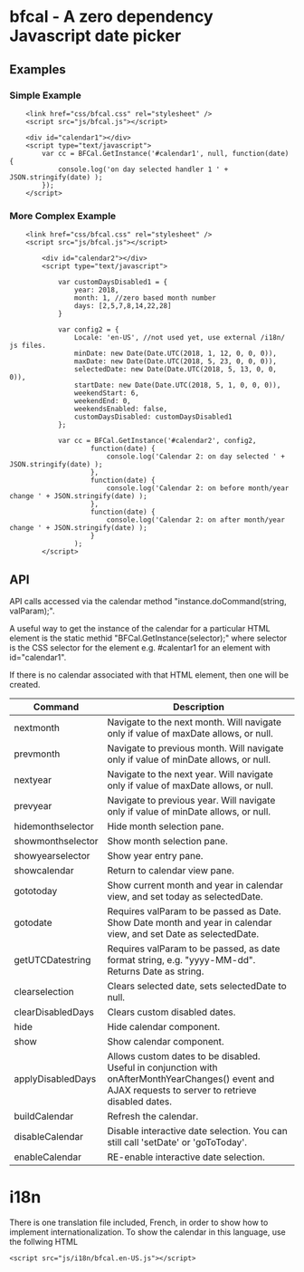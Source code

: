 # bfcal -  A zero dependency Javascript date picker 

## Examples

### Simple Example

```
	<link href="css/bfcal.css" rel="stylesheet" />
	<script src="js/bfcal.js"></script>

	<div id="calendar1"></div>
	<script type="text/javascript">
		var cc = BFCal.GetInstance('#calendar1', null, function(date) {
			console.log('on day selected handler 1 ' + JSON.stringify(date) );
		});
  	</script>
```

### More Complex Example
```
	<link href="css/bfcal.css" rel="stylesheet" />
	<script src="js/bfcal.js"></script>
	
        <div id="calendar2"></div>
        <script type="text/javascript">

            var customDaysDisabled1 = {
                year: 2018,
                month: 1, //zero based month number
                days: [2,5,7,8,14,22,28] 
            }

            var config2 = {
                Locale: 'en-US', //not used yet, use external /i18n/ js files.
                minDate: new Date(Date.UTC(2018, 1, 12, 0, 0, 0)),
                maxDate: new Date(Date.UTC(2018, 5, 23, 0, 0, 0)),
                selectedDate: new Date(Date.UTC(2018, 5, 13, 0, 0, 0)),
                startDate: new Date(Date.UTC(2018, 5, 1, 0, 0, 0)),
                weekendStart: 6,
                weekendEnd: 0,
                weekendsEnabled: false,
                customDaysDisabled: customDaysDisabled1
            };
			
            var cc = BFCal.GetInstance('#calendar2', config2, 
                    function(date) {
                        console.log('Calendar 2: on day selected ' + JSON.stringify(date) );
                    },
                    function(date) {
                        console.log('Calendar 2: on before month/year change ' + JSON.stringify(date) );
                    },
                    function(date) {
                        console.log('Calendar 2: on after month/year change ' + JSON.stringify(date) );
                    }
                );
        </script>
```


## API

API calls accessed via the calendar method "instance.doCommand(string, valParam);".

A useful way to get the instance of the calendar for a particular HTML element is the static methid "BFCal.GetInstance(selector);" where selector is the CSS selector for the element e.g. #calentar1 for an element with id="calendar1".

If there is no calendar associated with that HTML element, then one will be created.

Command | Description
------------ | -------------
nextmonth | Navigate to the next month. Will navigate only if value of maxDate allows, or null.
prevmonth | Navigate to previous month. Will navigate only if value of minDate allows, or null.
nextyear | Navigate to the next year. Will navigate only if value of maxDate allows, or null.
prevyear | Navigate to previous year. Will navigate only if value of minDate allows, or null.
hidemonthselector | Hide month selection pane.
showmonthselector | Show month selection pane.
showyearselector | Show year entry pane.
showcalendar | Return to calendar view pane.
gototoday | Show current month and year in calendar view, and set today as selectedDate.
gotodate | Requires valParam to be passed as Date. Show Date month and year in calendar view, and set Date as selectedDate.
getUTCDatestring | Requires valParam to be passed, as date format string, e.g. "yyyy-MM-dd". Returns Date as string.
clearselection | Clears selected date, sets selectedDate to null.
clearDisabledDays | Clears custom disabled dates.
hide | Hide calendar component.
show | Show calendar component.
applyDisabledDays | Allows custom dates to be disabled. Useful in conjunction with onAfterMonthYearChanges() event and AJAX requests to server to retrieve disabled dates.
buildCalendar | Refresh the calendar.
disableCalendar | Disable interactive date selection. You can still call 'setDate' or 'goToToday'.
enableCalendar | RE-enable interactive date selection.
# i18n
There is one translation file included, French, in order to show how to implement internationalization. To show the calendar in this language, use the follwing HTML

```
<script src="js/i18n/bfcal.en-US.js"></script>
```
